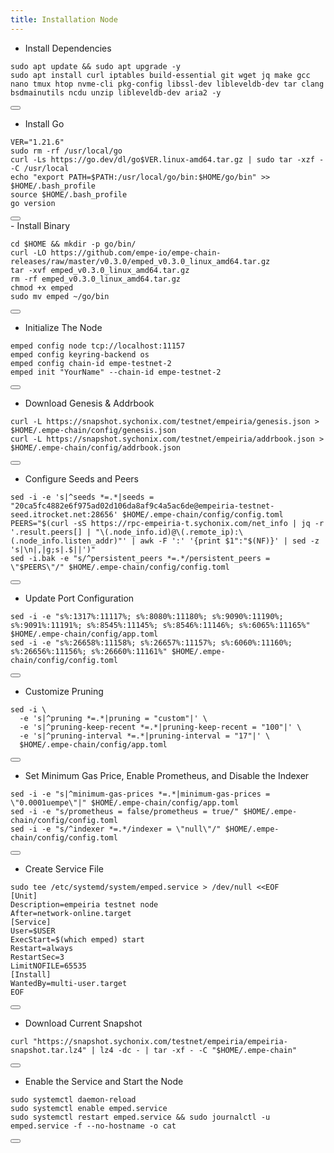 ```yaml
---
title: Installation Node
---
```


- Install Dependencies 

<div class="code-block-wrapper">
  <pre><code>sudo apt update && sudo apt upgrade -y
sudo apt install curl iptables build-essential git wget jq make gcc nano tmux htop nvme-cli pkg-config libssl-dev libleveldb-dev tar clang bsdmainutils ncdu unzip libleveldb-dev aria2 -y</code></pre>
  <button class="copy-btn"><i class="fas fa-copy"></i></button>
</div>

- Install Go

<div class="code-block-wrapper">
  <pre><code>VER="1.21.6"
sudo rm -rf /usr/local/go
curl -Ls https://go.dev/dl/go$VER.linux-amd64.tar.gz | sudo tar -xzf - -C /usr/local
echo "export PATH=$PATH:/usr/local/go/bin:$HOME/go/bin" >> $HOME/.bash_profile
source $HOME/.bash_profile
go version</code></pre>
  <button class="copy-btn"><i class="fas fa-copy"></i></button>
</div>
- Install Binary

<div class="code-block-wrapper">
  <pre><code>cd $HOME && mkdir -p go/bin/
curl -LO https://github.com/empe-io/empe-chain-releases/raw/master/v0.3.0/emped_v0.3.0_linux_amd64.tar.gz
tar -xvf emped_v0.3.0_linux_amd64.tar.gz
rm -rf emped_v0.3.0_linux_amd64.tar.gz
chmod +x emped
sudo mv emped ~/go/bin</code></pre>
  <button class="copy-btn"><i class="fas fa-copy"></i></button>
</div>


- Initialize The Node

<div class="code-block-wrapper">
  <pre><code>emped config node tcp://localhost:11157
emped config keyring-backend os
emped config chain-id empe-testnet-2
emped init "YourName" --chain-id empe-testnet-2</code></pre>
  <button class="copy-btn"><i class="fas fa-copy"></i></button>
</div>

- Download Genesis & Addrbook

<div class="code-block-wrapper">
  <pre><code>curl -L https://snapshot.sychonix.com/testnet/empeiria/genesis.json > $HOME/.empe-chain/config/genesis.json
curl -L https://snapshot.sychonix.com/testnet/empeiria/addrbook.json > $HOME/.empe-chain/config/addrbook.json</code></pre>
  <button class="copy-btn"><i class="fas fa-copy"></i></button>
</div>

- Configure Seeds and Peers

<div class="code-block-wrapper">
  <pre><code>sed -i -e 's|^seeds *=.*|seeds = "20ca5fc4882e6f975ad02d106da8af9c4a5ac6de@empeiria-testnet-seed.itrocket.net:28656' $HOME/.empe-chain/config/config.toml
PEERS="$(curl -sS https://rpc-empeiria-t.sychonix.com/net_info | jq -r '.result.peers[] | "\(.node_info.id)@\(.remote_ip):\(.node_info.listen_addr)"' | awk -F ':' '{print $1":"$(NF)}' | sed -z 's|\n|,|g;s|.$||')"
sed -i.bak -e "s/^persistent_peers *=.*/persistent_peers = \"$PEERS\"/" $HOME/.empe-chain/config/config.toml</code></pre>
  <button class="copy-btn"><i class="fas fa-copy"></i></button>
</div>

- Update Port Configuration

<div class="code-block-wrapper">
  <pre><code>sed -i -e "s%:1317%:11117%; s%:8080%:11180%; s%:9090%:11190%; s%:9091%:11191%; s%:8545%:11145%; s%:8546%:11146%; s%:6065%:11165%" $HOME/.empe-chain/config/app.toml
sed -i -e "s%:26658%:11158%; s%:26657%:11157%; s%:6060%:11160%; s%:26656%:11156%; s%:26660%:11161%" $HOME/.empe-chain/config/config.toml</code></pre>
  <button class="copy-btn"><i class="fas fa-copy"></i></button>
</div>

- Customize Pruning

<div class="code-block-wrapper">
  <pre><code>sed -i \
  -e 's|^pruning *=.*|pruning = "custom"|' \
  -e 's|^pruning-keep-recent *=.*|pruning-keep-recent = "100"|' \
  -e 's|^pruning-interval *=.*|pruning-interval = "17"|' \
  $HOME/.empe-chain/config/app.toml</code></pre>
  <button class="copy-btn"><i class="fas fa-copy"></i></button>
</div>

- Set Minimum Gas Price, Enable Prometheus, and Disable the Indexer

<div class="code-block-wrapper">
  <pre><code>sed -i -e "s|^minimum-gas-prices *=.*|minimum-gas-prices = \"0.0001uempe\"|" $HOME/.empe-chain/config/app.toml
sed -i -e "s/prometheus = false/prometheus = true/" $HOME/.empe-chain/config/config.toml
sed -i -e "s/^indexer *=.*/indexer = \"null\"/" $HOME/.empe-chain/config/config.toml</code></pre>
  <button class="copy-btn"><i class="fas fa-copy"></i></button>
</div>

- Create Service File

<div class="code-block-wrapper">
  <pre><code>sudo tee /etc/systemd/system/emped.service &gt; /dev/null &lt;&lt;EOF
[Unit]
Description=empeiria testnet node
After=network-online.target
[Service]
User=$USER
ExecStart=$(which emped) start
Restart=always
RestartSec=3
LimitNOFILE=65535
[Install]
WantedBy=multi-user.target
EOF</code></pre>
  <button class="copy-btn"><i class="fas fa-copy"></i></button>
</div>

- Download Current Snapshot

<div class="code-block-wrapper">
  <pre><code>curl "https://snapshot.sychonix.com/testnet/empeiria/empeiria-snapshot.tar.lz4" | lz4 -dc - | tar -xf - -C "$HOME/.empe-chain"</code></pre>
  <button class="copy-btn"><i class="fas fa-copy"></i></button>
</div>

- Enable the Service and Start the Node

<div class="code-block-wrapper">
  <pre><code>sudo systemctl daemon-reload
sudo systemctl enable emped.service
sudo systemctl restart emped.service && sudo journalctl -u emped.service -f --no-hostname -o cat</code></pre>
  <button class="copy-btn"><i class="fas fa-copy"></i></button>
</div>
